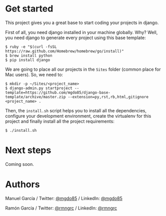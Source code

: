 Get started
===========

This project gives you a great base to start coding your projects in django.

First of all, you need django installed in your machine globally. Why? Well, you need django to generate every project using this base template:

    $ ruby -e "$(curl -fsSL https://raw.github.com/Homebrew/homebrew/go/install)"
    $ brew install python
    $ pip install django


We are going to place all our projects in the ``Sites`` folder (common place for Mac users). So, we need to:

    $ mkdir -p ~/Sites/<project_name>
    $ django-admin.py startproject --template=https://github.com/mgdo85/django-base-template/archive/master.zip --extension=py,rst,rb,html,gitignore <project_name> .


Then, the ``install.sh`` script helps you to install all the dependencies, configure your development environment, create the virtualenv for this project and finally install all the project requirements:

    $ ./install.sh


Next steps
===========

Coming soon. 


Authors
===========

Manuel García / Twitter: [@mgdo85](https://www.twitter.com/mgdo85) / LinkedIn: [@mgdo85](http://es.linkedin.com/in/mgdo85/)

Ramón García / Twitter: [@rmngrc](https://www.twitter.com/rmngrc) / LinkedIn: [@rmngrc](http://es.linkedin.com/in/rmngrc/)